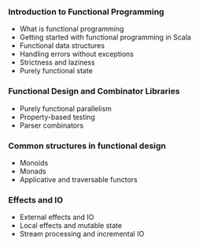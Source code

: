 ### Introduction to Functional Programming
* What is functional programming
* Getting started with functional programming in Scala
* Functional data structures
* Handling errors without exceptions
* Strictness and laziness
* Purely functional state


### Functional Design and Combinator Libraries
* Purely functional parallelism
* Property-based testing
* Parser combinators


### Common structures in functional design
* Monoids
* Monads
* Applicative and traversable functors


### Effects and IO
* External effects and IO
* Local effects and mutable state
* Stream processing and incremental IO 

